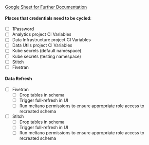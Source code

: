 <!---
This issue is for cycling credentials within our data systems.
---->

[Google Sheet for Further Documentation](https://docs.google.com/spreadsheets/d/17T89cBIDLkMUa3rIw1GxS-QWFL7kjeLj2rCQGZLEpyA/edit?usp=sharing)

#### Places that credentials need to be cycled:

* [ ] 1Password
* [ ] Analytics project CI Variables
* [ ] Data Infrastructure project CI Variables
* [ ] Data Utils project CI Variables
* [ ] Kube secrets (default namespace)
* [ ] Kube secrets (testing namespace)
* [ ] Stitch
* [ ] Fivetran

#### Data Refresh

* [ ] Fivetran
  * [ ] Drop tables in schema
  * [ ] Trigger full-refresh in UI
  * [ ] Run meltano permissions to ensure appropriate role access to recreated schema
* [ ] Stitch
  * [ ] Drop tables in schema
  * [ ] Trigger full-refresh in UI
  * [ ] Run meltano permissions to ensure appropriate role access to recreated schema

